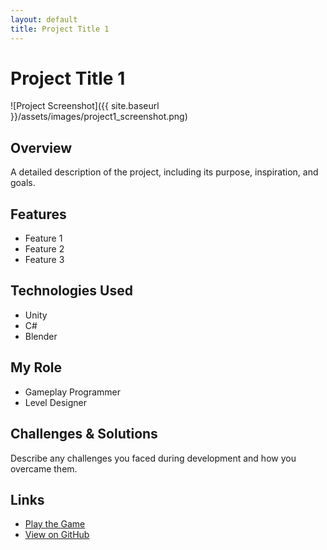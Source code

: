```yaml
---
layout: default
title: Project Title 1
---
```


# Project Title 1

![Project Screenshot]({{ site.baseurl }}/assets/images/project1_screenshot.png)

## Overview
A detailed description of the project, including its purpose, inspiration, and goals.

## Features
- Feature 1
- Feature 2
- Feature 3

## Technologies Used
- Unity
- C#
- Blender

## My Role
- Gameplay Programmer
- Level Designer

## Challenges & Solutions
Describe any challenges you faced during development and how you overcame them.

## Links
- [Play the Game](https://www.example.com)
- [View on GitHub](https://github.com/yourusername/project1)
